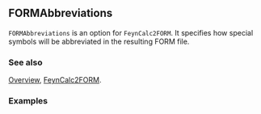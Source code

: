 ## FORMAbbreviations

`FORMAbbreviations` is an option for `FeynCalc2FORM`. It specifies how special symbols will be abbreviated in the resulting FORM file.

### See also

[Overview](Extra/FeynCalc.md), [FeynCalc2FORM](FeynCalc2FORM.md).

### Examples